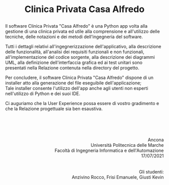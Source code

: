 # <p align="center">Clinica Privata Casa Alfredo</p>
Il software Clinica Privata "Casa Alfredo" è una Python app volta alla gestione di una clinica privata ed utile alla comprensione e all'utilizzo delle tecniche, delle notazioni e dei metodi dell'ingegneria del software.

Tutti i dettagli relativi all'ingegnerizzazione dell'applicativo, alla descrizione delle funzionalità, all'analisi dei requisiti funzionali e non funzionali, all'implementazione del codice sorgente, alla descrizione dei diagrammi UML, alla definizione dell'interfaccia grafica ed ai test unitari sono presentati nella Relazione contenuta nella directory del progetto.

Per concludere, il software Clinica Privata "Casa Alfredo" dispone di un installer atto alla generazione del file eseguibile dell'applicazione;</br>
Tale installer consente l'utilizzo dell'app anche agli utenti non esperti nell'utilizzo di Python e dei suoi IDE.

Ci auguriamo che la User Experience possa essere di vostro gradimento e che la Relazione progettuale sia ben esaustiva. 

<p align="right">
</br>
</br>
</br>
</br>
Ancona</br>
Università Politecnica delle Marche</br>
Facoltà di Ingegneria Informatica e dell'Automazione</br>
17/07/2021</br>
</br>
</br>
Gli studenti:</br>
Anzivino Rocco, Frisi Emanuele, Giusti Kevin 
</p>
